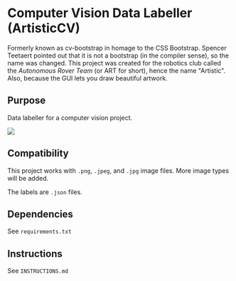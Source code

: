 # Computer Vision Data Labeller (ArtisticCV)

Formerly known as cv-bootstrap in homage to the CSS Bootstrap. Spencer Teetaert pointed out that it is not a bootstrap (in the compiler sense), so the name was changed. This project was created for the robotics club called the _Autonomous Rover Team_ (or ART for short), hence the name "Artistic". Also, because the GUI lets you draw beautiful artwork.

## Purpose
Data labeller for a computer vision project.

![](https://github.com/thedavidchu/ArtisticCV/blob/main/.examples/example.png?raw=true)

## Compatibility
This project works with `.png`, `.jpeg`, and `.jpg` image files. More image types will be added.

The labels are `.json` files.

## Dependencies
See `requirements.txt`

## Instructions
See `INSTRUCTIONS.md`
